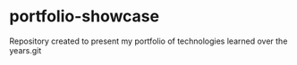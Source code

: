 # portfolio-showcase

Repository created to present my portfolio of technologies learned over the years.git

